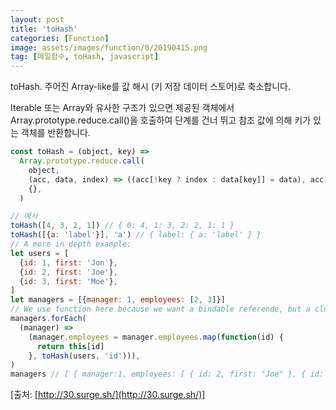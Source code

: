 ```yaml
---
layout: post
title: 'toHash'
categories: [Function]
image: assets/images/function/0/20190415.png
tag: [매일함수, toHash, javascript]
---
```


toHash. 주어진 Array-like를 값 해시 (키 저장 데이터 스토어)로 축소합니다.

Iterable 또는 Array와 유사한 구조가 있으면 제공된 객체에서 Array.prototype.reduce.call()을 호출하여 단계를 건너 뛰고 참조 값에 의해 키가 있는 객체를 반환합니다.

```javascript
const toHash = (object, key) =>
  Array.prototype.reduce.call(
    object,
    (acc, data, index) => ((acc[!key ? index : data[key]] = data), acc),
    {},
  )

// 예시
toHash([4, 3, 2, 1]) // { 0: 4, 1: 3, 2: 2, 1: 1 }
toHash([{a: 'label'}], 'a') // { label: { a: 'label' } }
// A more in depth example:
let users = [
  {id: 1, first: 'Jon'},
  {id: 2, first: 'Joe'},
  {id: 3, first: 'Moe'},
]
let managers = [{manager: 1, employees: [2, 3]}]
// We use function here because we want a bindable referende, but a closure referencing the hash would work too.
managers.forEach(
  (manager) =>
    (manager.employees = manager.employees.map(function(id) {
      return this[id]
    }, toHash(users, 'id'))),
)
managers // [ { manager:1, employees: [ { id: 2, first: "Joe" }, { id: 3, first: "Moe" } ] }]
```

[출처: [http://30.surge.sh/](http://30.surge.sh/)]
